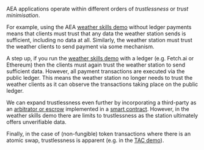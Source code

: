 AEA applications operate within different orders of _trustlessness_ or _trust minimisation_.

For example, using the AEA <a href="../weather-skills/">weather skills demo</a> without ledger payments means that clients must trust that any data the weather station sends is sufficient, including no data at all. Similarly, the weather station must trust the weather clients to send payment via some mechanism.

A step up, if you run the <a href="../weather-skills/">weather skills demo</a> with a ledger (e.g. Fetch.ai or Ethereum) then the clients must again trust the weather station to send sufficient data. However, all payment transactions are executed via the public ledger. This means the weather station no longer needs to trust the weather clients as it can observe the transactions taking place on the public ledger.

We can expand trustlessness even further by incorporating a third-party as an <a href="https://en.wikipedia.org/wiki/Escrow" target="_blank">arbitrator or escrow</a> implemented in a <a href="https://en.wikipedia.org/wiki/Smart_contract" target="_blank">smart contract</a>. However, in the weather skills demo there are limits to trustlessness as the station ultimately offers unverifiable data.

Finally, in the case of (non-fungible) token transactions where there is an atomic swap, trustlessness is apparent (e.g. in the <a href="../tac-skills-contract/">TAC demo</a>).

<br />

